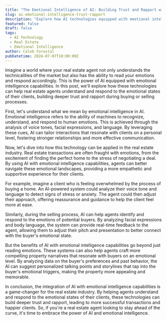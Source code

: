 ```yaml
---
title: "The Emotional Intelligence of AI: Building Trust and Rapport with Clients"
slug: ai-emotional-intelligence-trust-rapport
description: "Explore how AI technologies equipped with emotional intelligence capabilities can help real estate agents understand and respond to the emotional states of their clients."
featured: false
draft: false
tags:
  - AI Technology
  - Real Estate
  - Emotional Intelligence
author: Caleb Forestal
pubDatetime: 2024-07-07T10:00:00Z
---
```


Imagine a world where your real estate agent not only understands the technicalities of the market but also has the ability to read your emotions and respond accordingly. This is the power of AI equipped with emotional intelligence capabilities. In this post, we'll explore how these technologies can help real estate agents understand and respond to the emotional states of their clients, building deeper trust and rapport during buying or selling processes.

First, let's understand what we mean by emotional intelligence in AI. Emotional intelligence refers to the ability of machines to recognize, understand, and respond to human emotions. This is achieved through the analysis of voice tones, facial expressions, and language. By leveraging these cues, AI can tailor interactions that resonate with clients on a personal level, fostering stronger relationships and more effective communication.

Now, let's dive into how this technology can be applied in the real estate industry. Real estate transactions are often fraught with emotions, from the excitement of finding the perfect home to the stress of negotiating a deal. By using AI with emotional intelligence capabilities, agents can better navigate these emotional landscapes, providing a more empathetic and supportive experience for their clients.

For example, imagine a client who is feeling overwhelmed by the process of buying a home. An AI-powered system could analyze their voice tone and language to detect signs of stress or anxiety. The agent could then adjust their approach, offering reassurance and guidance to help the client feel more at ease.

Similarly, during the selling process, AI can help agents identify and respond to the emotions of potential buyers. By analyzing facial expressions and body language, the system can provide real-time feedback to the agent, allowing them to adjust their pitch and presentation to better connect with the buyer's emotional state.

But the benefits of AI with emotional intelligence capabilities go beyond just reading emotions. These systems can also help agents craft more compelling property narratives that resonate with buyers on an emotional level. By analyzing data on the buyer's preferences and past behavior, the AI can suggest personalized talking points and storylines that tap into the buyer's emotional triggers, making the property more appealing and memorable.

In conclusion, the integration of AI with emotional intelligence capabilities is a game-changer for the real estate industry. By helping agents understand and respond to the emotional states of their clients, these technologies can build deeper trust and rapport, leading to more successful transactions and happier clients. So, if you're a real estate agent looking to stay ahead of the curve, it's time to embrace the power of AI and emotional intelligence.